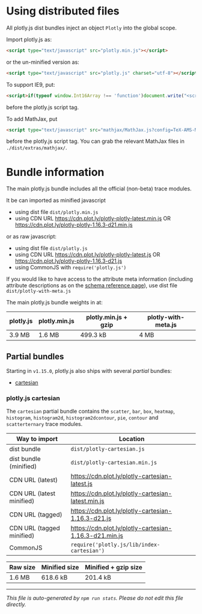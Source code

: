 # Using distributed files

All plotly.js dist bundles inject an object `Plotly` into the global scope.

Import plotly.js as:

```html
<script type="text/javascript" src="plotly.min.js"></script>
```

or the un-minified version as:

```html
<script type="text/javascript" src="plotly.js" charset="utf-8"></script>
```

To support IE9, put:

```html
<script>if(typeof window.Int16Array !== 'function')document.write("<scri"+"pt src='extras/typedarray.min.js'></scr"+"ipt>");</script>
```

before the plotly.js script tag.

To add MathJax, put

```html
<script type="text/javascript" src="mathjax/MathJax.js?config=TeX-AMS-MML_SVG"></script>
```

before the plotly.js script tag. You can grab the relevant MathJax files in `./dist/extras/mathjax/`.

# Bundle information

The main plotly.js bundle includes all the official (non-beta) trace modules.

It be can imported as minified javascript
- using dist file `dist/plotly.min.js`
- using CDN URL https://cdn.plot.ly/plotly-plotly-latest.min.js OR https://cdn.plot.ly/plotly-plotly-1.16.3-d21.min.js

or as raw javascript:
- using dist file `dist/plotly.js`
- using CDN URL https://cdn.plot.ly/plotly-plotly-latest.js OR https://cdn.plot.ly/plotly-plotly-1.16.3-d21.js
- using CommonJS with `require('plotly.js')`

If you would like to have access to the attribute meta information (including attribute descriptions as on the [schema reference page](https://plot.ly/javascript/reference/)), use dist file `dist/plotly-with-meta.js`

The main plotly.js bundle weights in at:

| plotly.js | plotly.min.js | plotly.min.js + gzip | plotly-with-meta.js |
|-----------|---------------|----------------------|---------------------|
| 3.9 MB | 1.6 MB | 499.3 kB | 4 MB |

## Partial bundles

Starting in `v1.15.0`, plotly.js also ships with several _partial_ bundles:

- [cartesian](#plotlyjs-cartesian)

### plotly.js cartesian

The `cartesian` partial bundle contains the `scatter`, `bar`, `box`, `heatmap`, `histogram`, `histogram2d`, `histogram2dcontour`, `pie`, `contour` and `scatterternary` trace modules.

| Way to import | Location |
|---------------|----------|
| dist bundle | `dist/plotly-cartesian.js` |
| dist bundle (minified) | `dist/plotly-cartesian.min.js` |
| CDN URL (latest) | https://cdn.plot.ly/plotly-cartesian-latest.js |
| CDN URL (latest minified) | https://cdn.plot.ly/plotly-cartesian-latest.min.js |
| CDN URL (tagged) | https://cdn.plot.ly/plotly-cartesian-1.16.3-d21.js |
| CDN URL (tagged minified) | https://cdn.plot.ly/plotly-cartesian-1.16.3-d21.min.js |
| CommonJS | `require('plotly.js/lib/index-cartesian')` |

| Raw size | Minified size | Minified + gzip size |
|------|-----------------|------------------------|
| 1.6 MB | 618.6 kB | 201.4 kB |

----------------

_This file is auto-generated by `npm run stats`. Please do not edit this file directly._